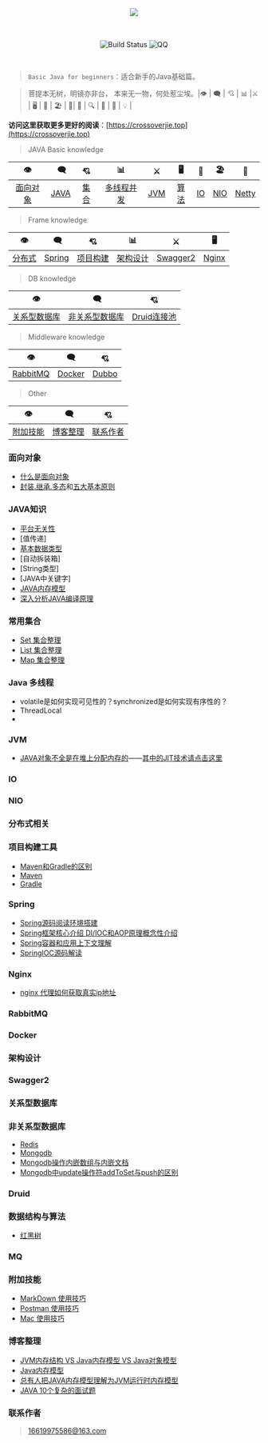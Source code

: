<div align="center">  


<img src="https://timgsa.baidu.com/timg?image&quality=80&size=b9999_10000&sec=1562841045198&di=0a92f0bcba4b6edf6d9876fee9027a50&imgtype=0&src=http%3A%2F%2Fs1.sinaimg.cn%2Fmw690%2F005ASsKIgy6VMMsOBoI40%26690" width=""/> 
<br/>
<br/>
<br/>

![Build Status](https://travis-ci.org/crossoverJie/JCSprout.svg?branch=master)
![QQ](https://img.shields.io/badge/QQ-714066793-yellowgreen.svg)


</div><br>


> `Basic Java for beginners`：适合新手的Java基础篇。

> 菩提本无树，明镜亦非台，
本来无一物，何处惹尘埃。|👁 |‍ 🗨 | 💘 | 📊 |⚔️ | 🖥 | 🚏 | 🏖  | 🌁| 📮 | 🔍 | 🚀 | 🌈 | 💡 |

**访问这里获取更多更好的阅读**：[https://crossoverjie.top](https://crossoverjie.top)
<br/>
> JAVA Basic knowledge

|👁 |‍ 🗨 | 💘 | 📊 |⚔️ | 🖥 | 🚏 | 🏖  | 🌁 |
| :--------: | :--------: | :--------: | :--------: | :---------: | :---------: |  :---------: | :---------: | :---------: | 
| [面向对象](#面向对象) |[JAVA](#java知识) | [集合](#常用集合) | [多线程并发](#java-多线程)|[JVM](#jvm) |[算法](#数据结构与算法) | [IO](#IO) | [NIO](#NIO) | [Netty](netty) |

>Frame knowledge

|👁 |‍ 🗨 | 💘 | 📊 | ⚔️ | 🖥 |
| :--------: | :--------: | :--------: | :--------: | :--------: | :--------: |
| [分布式](#分布式相关) |[Spring](#spring)|[项目构建](#项目构建工具)|[架构设计](#架构设计)|[Swagger2 ](#swagger2)|[Nginx](#nginx)|

>DB knowledge

|👁 |‍ 🗨 | 💘 |
| :--------: | :--------: | :--------: |
| [关系型数据库](#关系型数据库) | [非关系型数据库](#非关系型数据库) | [Druid连接池](druid)|

>Middleware knowledge

|👁 | 🗨 | 💘 |
| :--------: | :--------: | :--------: |
| [RabbitMQ](#rabbitmq) | [Docker](#docker) | [Dubbo](dubbo)

>Other

|👁 |‍ 🗨 | 💘 |
| :--------: | :--------: | :--------: |
| [附加技能](#附加技能)| [博客整理](#博客整理) |[联系作者](#联系作者) |

### 面向对象
- [什么是面向对象](https://github.com/Marcos-Lay/Hello-JAVA/blob/master/Docs/Object-oriented/What_is_OO.md)
- [封装.继承.多态](https://github.com/Marcos-Lay/Hello-JAVA/blob/master/Docs/Object-oriented/README.md)和[五大基本原则](https://github.com/Marcos-Lay/Hello-JAVA/blob/master/Docs/Object-oriented/Five_Basic_Principles.md)

### JAVA知识
- [平台无关性](https://github.com/Marcos-Lay/Hello-JAVA/blob/master/Docs/JAVA_Basic/PlatformIndependence.md)
- [值传递]
- [基本数据类型](https://github.com/Marcos-Lay/Hello-JAVA/blob/master/Docs/JAVA_Basic/README.md)
- [自动拆装箱]
- [String类型]
- [JAVA中关键字]
- [JAVA内存模型](https://github.com/Marcos-Lay/Hello-JAVA/blob/master/Docs/JAVA_Basic/JAVA_Momery_Model.md)
- [深入分析JAVA编译原理](https://blog.csdn.net/weixin_44811417/article/details/90602576)

### 常用集合
- [Set 集合整理](https://github.com/Marcos-Lay/Hello-JAVA/blob/master/Docs/Common-sets/Set-set/Catalog.md)
- [List 集合整理]()
- [Map 集合整理](https://github.com/Marcos-Lay/Hello-JAVA/blob/master/Docs/Common-sets/Map-set/Catalog.md)

### Java 多线程
- volatile是如何实现可见性的？synchronized是如何实现有序性的？
- ThreadLocal 
- 
### JVM
- [JAVA对象不全是在堆上分配内存的](https://www.hollischuang.com/archives/2398)——[其中的JIT技术请点击这里](https://blog.csdn.net/weixin_44811417/article/details/90602576)

### IO

### NIO

### 分布式相关

### 项目构建工具
- [Maven和Gradle的区别](https://www.cnblogs.com/huang0925/p/5209563.html)
- [Maven]()
- [Gradle](https://github.com/Marcos-Lay/Hello-JAVA/blob/master/Docs/Project_Construction_Tools/Gradle/README.md)

### Spring
- [Spring源码阅读环境搭建]()
- [Spring框架核心介绍 DI/IOC和AOP原理概念性介绍](https://www.cnblogs.com/chenbenbuyi/p/7470834.html)
- [Spring容器和应用上下文理解](https://www.cnblogs.com/chenbenbuyi/p/8166304.html)
- [SpringIOC源码解读](https://github.com/Marcos-Lay/Hello-JAVA/blob/master/Docs/Spring/SpringIOCSourceCode.md)

### Nginx
- [nginx 代理如何获取真实ip地址](https://blog.csdn.net/it_0101/article/details/78390700)

### RabbitMQ

### Docker

### 架构设计

### Swagger2

### 关系型数据库

### 非关系型数据库
- [Redis]()
- [Mongodb]()
- [Mongodb操作内嵌数组与内嵌文档]()
- [Mongodb中update操作符addToSet与push的区别]()

### Druid

### 数据结构与算法
- [红黑树](https://github.com/Marcos-Lay/Hello-JAVA/blob/master/Docs/Data-Structure-and-Algorithms/RedAndBlackTree.md)
### MQ

### 附加技能
- [MarkDown 使用技巧](https://github.com/Marcos-Lay/Hello-JAVA/blob/master/Docs/Additional-functions/MarkDown/Catalog.md)
- [Postman 使用技巧](https://github.com/Marcos-Lay/Hello-JAVA/blob/master/Docs/Additional-functions/Postman/Postman_skill.md)
- [Mac 使用技巧]()

### 博客整理
- [JVM内存结构 VS Java内存模型 VS Java对象模型](http://www.hollischuang.com/archives/2509)
- [Java内存模型](https://www.hollischuang.com/archives/2550)
- [总有人把JAVA内存模型理解为JVM运行时内存模型](https://www.hollischuang.com/archives/3781)
- [JAVA 10个复杂的面试题](https://segmentfault.com/a/1190000019962661)

### 联系作者

> 16619975586@163.com


